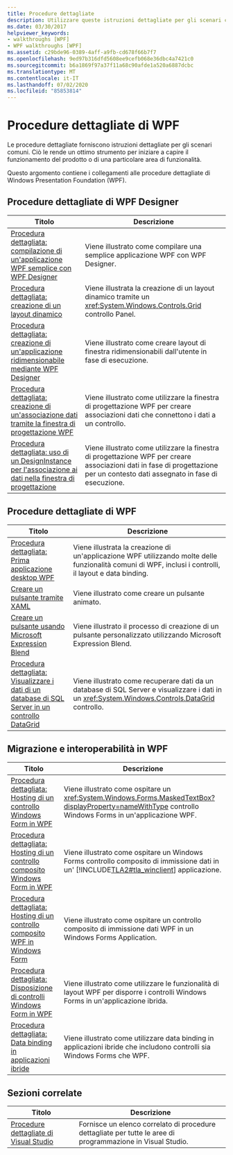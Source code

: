 ```yaml
---
title: Procedure dettagliate
description: Utilizzare queste istruzioni dettagliate per gli scenari comuni relativi al prodotto WPF o a una particolare area funzionale.
ms.date: 03/30/2017
helpviewer_keywords:
- walkthroughs [WPF]
- WPF walkthroughs [WPF]
ms.assetid: c29bde96-0389-4aff-a9fb-cd678f66b7f7
ms.openlocfilehash: 9ed97b316dfd5608ee9cefb068e36dbc4a7421c0
ms.sourcegitcommit: b6a1869f97a37f11a68c90afde1a520a6887dcbc
ms.translationtype: MT
ms.contentlocale: it-IT
ms.lasthandoff: 07/02/2020
ms.locfileid: "85853814"
---
```

# <a name="wpf-walkthroughs"></a>Procedure dettagliate di WPF
Le procedure dettagliate forniscono istruzioni dettagliate per gli scenari comuni. Ciò le rende un ottimo strumento per iniziare a capire il funzionamento del prodotto o di una particolare area di funzionalità.

 Questo argomento contiene i collegamenti alle procedure dettagliate di Windows Presentation Foundation (WPF).

## <a name="wpf-designer-walkthroughs"></a>Procedure dettagliate di WPF Designer

|Titolo|Descrizione|
|-----------|-----------------|
|[Procedura dettagliata: compilazione di un'applicazione WPF semplice con WPF Designer](https://docs.microsoft.com/previous-versions/visualstudio/visual-studio-2010/bb546972(v=vs.100))|Viene illustrato come compilare una semplice applicazione WPF con WPF Designer.|
|[Procedura dettagliata: creazione di un layout dinamico](https://docs.microsoft.com/previous-versions/visualstudio/visual-studio-2010/bb514519(v=vs.100))|Viene illustrata la creazione di un layout dinamico tramite un <xref:System.Windows.Controls.Grid> controllo Panel.|
|[Procedura dettagliata: creazione di un'applicazione ridimensionabile mediante WPF Designer](https://docs.microsoft.com/previous-versions/visualstudio/visual-studio-2010/bb546954(v=vs.100))|Viene illustrato come creare layout di finestra ridimensionabili dall'utente in fase di esecuzione.|
|[Procedura dettagliata: creazione di un'associazione dati tramite la finestra di progettazione WPF](https://docs.microsoft.com/previous-versions/visualstudio/visual-studio-2010/dd434207(v=vs.100))|Viene illustrato come utilizzare la finestra di progettazione WPF per creare associazioni dati che connettono i dati a un controllo.|
|[Procedura dettagliata: uso di un DesignInstance per l'associazione ai dati nella finestra di progettazione](https://docs.microsoft.com/previous-versions/visualstudio/visual-studio-2010/dd490796(v=vs.100))|Viene illustrato come utilizzare la finestra di progettazione WPF per creare associazioni dati in fase di progettazione per un contesto dati assegnato in fase di esecuzione.|

## <a name="wpf-walkthroughs"></a>Procedure dettagliate di WPF

|Titolo|Descrizione|
|-----------|-----------------|
|[Procedura dettagliata: Prima applicazione desktop WPF](walkthrough-my-first-wpf-desktop-application.md)|Viene illustrata la creazione di un'applicazione WPF utilizzando molte delle funzionalità comuni di WPF, inclusi i controlli, il layout e data binding.|
|[Creare un pulsante tramite XAML](../controls/walkthrough-create-a-button-by-using-xaml.md)|Viene illustrato come creare un pulsante animato.|
|[Creare un pulsante usando Microsoft Expression Blend](../controls/walkthrough-create-a-button-by-using-microsoft-expression-blend.md)|Viene illustrato il processo di creazione di un pulsante personalizzato utilizzando Microsoft Expression Blend.|
|[Procedura dettagliata: Visualizzare i dati di un database di SQL Server in un controllo DataGrid](../controls/walkthrough-display-data-from-a-sql-server-database-in-a-datagrid-control.md)|Viene illustrato come recuperare dati da un database di SQL Server e visualizzare i dati in un <xref:System.Windows.Controls.DataGrid> controllo.|

## <a name="migration-and-interoperability-in-wpf"></a>Migrazione e interoperabilità in WPF

|Titolo|Descrizione|
|-----------|-----------------|
|[Procedura dettagliata: Hosting di un controllo Windows Form in WPF](../advanced/walkthrough-hosting-a-windows-forms-control-in-wpf.md)|Viene illustrato come ospitare un <xref:System.Windows.Forms.MaskedTextBox?displayProperty=nameWithType> controllo Windows Forms in un'applicazione WPF.|
|[Procedura dettagliata: Hosting di un controllo composito Windows Form in WPF](../advanced/walkthrough-hosting-a-windows-forms-composite-control-in-wpf.md)|Viene illustrato come ospitare un Windows Forms controllo composito di immissione dati in un' [!INCLUDE[TLA2#tla_winclient](../../../../includes/tla2sharptla-winclient-md.md)] applicazione.|
|[Procedura dettagliata: Hosting di un controllo composito WPF in Windows Form](../advanced/walkthrough-hosting-a-wpf-composite-control-in-windows-forms.md)|Viene illustrato come ospitare un controllo composito di immissione dati WPF in un Windows Forms Application.|
|[Procedura dettagliata: Disposizione di controlli Windows Form in WPF](../advanced/walkthrough-arranging-windows-forms-controls-in-wpf.md)|Viene illustrato come utilizzare le funzionalità di layout WPF per disporre i controlli Windows Forms in un'applicazione ibrida.|
|[Procedura dettagliata: Data binding in applicazioni ibride](../advanced/walkthrough-binding-to-data-in-hybrid-applications.md)|Viene illustrato come utilizzare data binding in applicazioni ibride che includono controlli sia Windows Forms che WPF.|

## <a name="related-sections"></a>Sezioni correlate

|Titolo|Descrizione|
|-----------|-----------------|
|[Procedure dettagliate di Visual Studio](https://docs.microsoft.com/previous-versions/visualstudio/visual-studio-2010/szatc41e(v=vs.100))|Fornisce un elenco correlato di procedure dettagliate per tutte le aree di programmazione in Visual Studio.|
